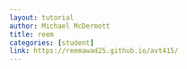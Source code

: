 ```yaml
---
layout: tutorial
author: Michael McDermott
title: reem
categories: [student]
link: https://reemawad25.github.io/avt415/
---
```

